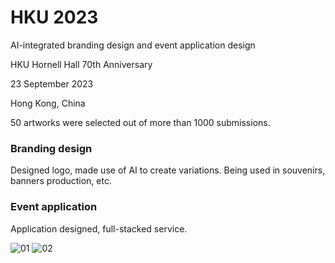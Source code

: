 # HKU 2023

AI-integrated branding design and event application design

HKU Hornell Hall 70th Anniversary

23 September 2023

Hong Kong, China

50 artworks were selected out of more than 1000 submissions.

### **Branding design**
Designed logo, made use of AI to create variations.
Being used in souvenirs, banners production, etc.

### **Event application**
Application designed, full-stacked service.


![01](/images/20230923/01.png)
![02](/images/20230923/02.png)


